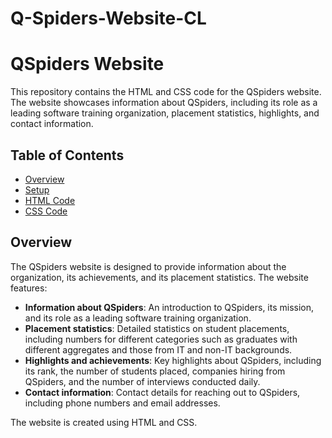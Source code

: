 # Q-Spiders-Website-CL

# QSpiders Website

This repository contains the HTML and CSS code for the QSpiders website. The website showcases information about QSpiders, including its role as a leading software training organization, placement statistics, highlights, and contact information.

## Table of Contents
- [Overview](#overview)
- [Setup](#setup)
- [HTML Code](#html-code)
- [CSS Code](#css-code)

## Overview

The QSpiders website is designed to provide information about the organization, its achievements, and its placement statistics. The website features:
- **Information about QSpiders**: An introduction to QSpiders, its mission, and its role as a leading software training organization.
- **Placement statistics**: Detailed statistics on student placements, including numbers for different categories such as graduates with different aggregates and those from IT and non-IT backgrounds.
- **Highlights and achievements**: Key highlights about QSpiders, including its rank, the number of students placed, companies hiring from QSpiders, and the number of interviews conducted daily.
- **Contact information**: Contact details for reaching out to QSpiders, including phone numbers and email addresses.

The website is created using HTML and CSS.
